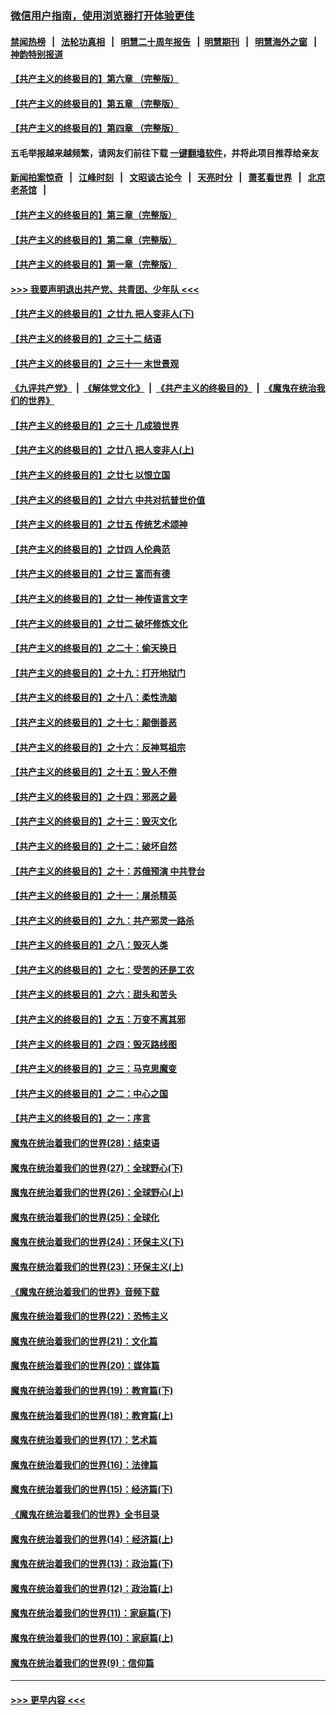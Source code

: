 ### [微信用户指南，使用浏览器打开体验更佳](https://github.com/gfw-breaker/banned-news1/blob/master/indexes/wechat-guide.md?t=0)
#### [禁闻热榜](热点新闻.md?t=0)  &nbsp;&nbsp;|&nbsp;&nbsp; [法轮功真相](https://github.com/gfw-breaker/truth/blob/master/README.md?t=0) &nbsp;&nbsp;|&nbsp;&nbsp; [明慧二十周年报告](https://github.com/gfw-breaker/mh-reports/blob/master/README.md?t=0) &nbsp;&nbsp;|&nbsp;&nbsp;[明慧期刊](https://github.com/gfw-breaker/mh-qikan) &nbsp;&nbsp;|&nbsp;&nbsp; [明慧海外之窗](https://github.com/gfw-breaker/mh-news/blob/master/README.md?t=0) &nbsp;&nbsp;|&nbsp;&nbsp; [神韵特别报道](https://github.com/gfw-breaker/mh-news/blob/master/shenyun.md?t=0)
#### [【共产主义的终极目的】第六章 （完整版）](../pages/nsc422/n11428913.md?t=02130802) 
#### [【共产主义的终极目的】第五章 （完整版）](../pages/nsc422/n11428912.md?t=02130802) 
#### [【共产主义的终极目的】第四章 （完整版）](../pages/nsc422/n11428907.md?t=02130802) 
#### 五毛举报越来越频繁，请网友们前往下载 [一键翻墙软件](https://github.com/gfw-breaker/ssr-accounts)，并将此项目推荐给亲友
#### [新闻拍案惊奇](https://github.com/gfw-breaker/banned-news1/blob/master/pages/link4.md) &nbsp;&nbsp;|&nbsp;&nbsp; [江峰时刻](https://github.com/gfw-breaker/banned-news1/blob/master/pages/link4.md) &nbsp;&nbsp;|&nbsp;&nbsp; [文昭谈古论今](https://github.com/gfw-breaker/banned-news1/blob/master/pages/link4.md) &nbsp;&nbsp;|&nbsp;&nbsp; [天亮时分](https://github.com/gfw-breaker/banned-news1/blob/master/pages/link4.md) &nbsp;&nbsp;|&nbsp;&nbsp; [萧茗看世界](https://github.com/gfw-breaker/banned-news1/blob/master/pages/link4.md) &nbsp;&nbsp;|&nbsp;&nbsp; [北京老茶馆](https://github.com/gfw-breaker/banned-news1/blob/master/pages/link4.md) &nbsp;&nbsp;|&nbsp;&nbsp; 
#### [【共产主义的终极目的】第三章（完整版）](../pages/nsc422/n11428848.md?t=02130802) 
#### [【共产主义的终极目的】第二章（完整版）](../pages/nsc422/n11428831.md?t=02130802) 
#### [【共产主义的终极目的】第一章（完整版）](../pages/nsc422/n11417651.md?t=02130802) 
#### [>>> 我要声明退出共产党、共青团、少年队 <<<](https://github.com/begood0513/goodnews/blob/master/quit/letter.md) 
#### [【共产主义的终极目的】之廿九 把人变非人(下)](../pages/nsc422/n11344140.md?t=02130802) 
#### [【共产主义的终极目的】之三十二 结语](../pages/nsc422/n11360535.md?t=02130802) 
#### [【共产主义的终极目的】之三十一 末世景观](../pages/nsc422/n11351129.md?t=02130802) 
#### [《九评共产党》](https://github.com/begood0513/9ping.md/blob/master/README.md) &nbsp;|&nbsp; [《解体党文化》](../../../../jtdwh.md/blob/master/README.md)  &nbsp;|&nbsp; [《共产主义的终极目的》](../../../../gczydzjmd.md/blob/master/README.md) &nbsp;|&nbsp; [《魔鬼在统治我们的世界》](../../../../mgztzwmdsj.md/blob/master/README.md) 
#### [【共产主义的终极目的】之三十 几成狼世界](../pages/nsc422/n11348280.md?t=02130802) 
#### [【共产主义的终极目的】之廿八 把人变非人(上)](../pages/nsc422/n11340492.md?t=02130802) 
#### [【共产主义的终极目的】之廿七 以恨立国](../pages/nsc422/n11336944.md?t=02130802) 
#### [【共产主义的终极目的】之廿六 中共对抗普世价值](../pages/nsc422/n11324785.md?t=02130802) 
#### [【共产主义的终极目的】之廿五 传统艺术颂神](../pages/nsc422/n11296396.md?t=02130802) 
#### [【共产主义的终极目的】之廿四 人伦典范](../pages/nsc422/n11296397.md?t=02130802) 
#### [【共产主义的终极目的】之廿三 富而有德](../pages/nsc422/n11283598.md?t=02130802) 
#### [【共产主义的终极目的】之廿一 神传语言文字](../pages/nsc422/n11263265.md?t=02130802) 
#### [【共产主义的终极目的】之廿二 破坏修炼文化](../pages/nsc422/n11245728.md?t=02130802) 
#### [【共产主义的终极目的】之二十：偷天换日](../pages/nsc422/n11238846.md?t=02130802) 
#### [【共产主义的终极目的】之十九：打开地狱门](../pages/nsc422/n11206376.md?t=02130802) 
#### [【共产主义的终极目的】之十八：柔性洗脑](../pages/nsc422/n11199994.md?t=02130802) 
#### [【共产主义的终极目的】之十七：颠倒善恶](../pages/nsc422/n11179782.md?t=02130802) 
#### [【共产主义的终极目的】之十六：反神骂祖宗](../pages/nsc422/n11166798.md?t=02130802) 
#### [【共产主义的终极目的】之十五：毁人不倦](../pages/nsc422/n11166792.md?t=02130802) 
#### [【共产主义的终极目的】之十四：邪恶之最](../pages/nsc422/n11150249.md?t=02130802) 
#### [【共产主义的终极目的】之十三：毁灭文化](../pages/nsc422/n11135227.md?t=02130802) 
#### [【共产主义的终极目的】之十二：破坏自然](../pages/nsc422/n11135214.md?t=02130802) 
#### [【共产主义的终极目的】之十：苏俄预演 中共登台](../pages/nsc422/n11118424.md?t=02130802) 
#### [【共产主义的终极目的】之十一：屠杀精英](../pages/nsc422/n11118442.md?t=02130802) 
#### [【共产主义的终极目的】之九：共产邪灵一路杀](../pages/nsc422/n11114139.md?t=02130802) 
#### [【共产主义的终极目的】之八：毁灭人类](../pages/nsc422/n11108503.md?t=02130802) 
#### [【共产主义的终极目的】之七：受苦的还是工农](../pages/nsc422/n11101809.md?t=02130802) 
#### [【共产主义的终极目的】之六：甜头和苦头](../pages/nsc422/n11096971.md?t=02130802) 
#### [【共产主义的终极目的】之五：万变不离其邪](../pages/nsc422/n11091285.md?t=02130802) 
#### [【共产主义的终极目的】之四：毁灭路线图](../pages/nsc422/n11086284.md?t=02130802) 
#### [【共产主义的终极目的】之三：马克思魔变](../pages/nsc422/n11061941.md?t=02130802) 
#### [【共产主义的终极目的】之二：中心之国](../pages/nsc422/n11047728.md?t=02130802) 
#### [【共产主义的终极目的】之一：序言](../pages/nsc422/n11086077.md?t=02130802) 
#### [魔鬼在统治着我们的世界(28)：结束语](../pages/nsc422/n10936246.md?t=02130802) 
#### [魔鬼在统治着我们的世界(27)：全球野心(下)](../pages/nsc422/n10928319.md?t=02130802) 
#### [魔鬼在统治着我们的世界(26)：全球野心(上)](../pages/nsc422/n10900318.md?t=02130802) 
#### [魔鬼在统治着我们的世界(25)：全球化](../pages/nsc422/n10788205.md?t=02130802) 
#### [魔鬼在统治着我们的世界(24)：环保主义(下)](../pages/nsc422/n10695307.md?t=02130802) 
#### [魔鬼在统治着我们的世界(23)：环保主义(上)](../pages/nsc422/n10688613.md?t=02130802) 
#### [《魔鬼在统治着我们的世界》音频下载](../pages/nsc422/n10635553.md?t=02130802) 
#### [魔鬼在统治着我们的世界(22)：恐怖主义](../pages/nsc422/n10614727.md?t=02130802) 
#### [魔鬼在统治着我们的世界(21)：文化篇](../pages/nsc422/n10597706.md?t=02130802) 
#### [魔鬼在统治着我们的世界(20)：媒体篇](../pages/nsc422/n10586579.md?t=02130802) 
#### [魔鬼在统治着我们的世界(19)：教育篇(下)](../pages/nsc422/n10564808.md?t=02130802) 
#### [魔鬼在统治着我们的世界(18)：教育篇(上)](../pages/nsc422/n10526970.md?t=02130802) 
#### [魔鬼在统治着我们的世界(17)：艺术篇](../pages/nsc422/n10499093.md?t=02130802) 
#### [魔鬼在统治着我们的世界(16)：法律篇](../pages/nsc422/n10485969.md?t=02130802) 
#### [魔鬼在统治着我们的世界(15)：经济篇(下)](../pages/nsc422/n10469975.md?t=02130802) 
#### [《魔鬼在统治着我们的世界》全书目录](../pages/nsc422/n10464261.md?t=02130802) 
#### [魔鬼在统治着我们的世界(14)：经济篇(上)](../pages/nsc422/n10457370.md?t=02130802) 
#### [魔鬼在统治着我们的世界(13)：政治篇(下)](../pages/nsc422/n10448270.md?t=02130802) 
#### [魔鬼在统治着我们的世界(12)：政治篇(上)](../pages/nsc422/n10444576.md?t=02130802) 
#### [魔鬼在统治着我们的世界(11)：家庭篇(下)](../pages/nsc422/n10440961.md?t=02130802) 
#### [魔鬼在统治着我们的世界(10)：家庭篇(上)](../pages/nsc422/n10435448.md?t=02130802) 
#### [魔鬼在统治着我们的世界(9)：信仰篇](../pages/nsc422/n10432159.md?t=02130802) 

----
#### [ >>> 更早内容 <<< ](../indexes/nsc422-earlier.md)
